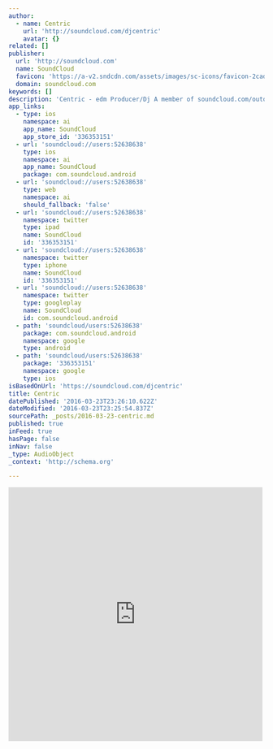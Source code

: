 ```yaml
---
author:
  - name: Centric
    url: 'http://soundcloud.com/djcentric'
    avatar: {}
related: []
publisher:
  url: 'http://soundcloud.com'
  name: SoundCloud
  favicon: 'https://a-v2.sndcdn.com/assets/images/sc-icons/favicon-2cadd14b.ico'
  domain: soundcloud.com
keywords: []
description: 'Centric - edm Producer/Dj A member of soundcloud.com/outofmanadjs *Supported By* - Tiesto - Bassjackers - Breathe Carolina - Machine Gun Kelly (MGK) - Gabriel Antonio - EV - SHARPS - Trap Sounds - The Trap Agency - SickTaste.com - EDM Platform - Oscar Olivo - MIMO - Tommie Cotton Contact/Bookings/Collaborations/Promos: Centric.Contact@gmail.com Marcus Contipelli, aka "Centric" is a 21 Year old Producer and DJ from Cleveland, Ohio.'
app_links:
  - type: ios
    namespace: ai
    app_name: SoundCloud
    app_store_id: '336353151'
  - url: 'soundcloud://users:52638638'
    type: ios
    namespace: ai
    app_name: SoundCloud
    package: com.soundcloud.android
  - url: 'soundcloud://users:52638638'
    type: web
    namespace: ai
    should_fallback: 'false'
  - url: 'soundcloud://users:52638638'
    namespace: twitter
    type: ipad
    name: SoundCloud
    id: '336353151'
  - url: 'soundcloud://users:52638638'
    namespace: twitter
    type: iphone
    name: SoundCloud
    id: '336353151'
  - url: 'soundcloud://users:52638638'
    namespace: twitter
    type: googleplay
    name: SoundCloud
    id: com.soundcloud.android
  - path: 'soundcloud/users:52638638'
    package: com.soundcloud.android
    namespace: google
    type: android
  - path: 'soundcloud/users:52638638'
    package: '336353151'
    namespace: google
    type: ios
isBasedOnUrl: 'https://soundcloud.com/djcentric'
title: Centric
datePublished: '2016-03-23T23:26:10.622Z'
dateModified: '2016-03-23T23:25:54.837Z'
sourcePath: _posts/2016-03-23-centric.md
published: true
inFeed: true
hasPage: false
inNav: false
_type: AudioObject
_context: 'http://schema.org'

---
```

<iframe src="https://cdn.embedly.com/widgets/media.html?src=https%3A%2F%2Fw.soundcloud.com%2Fplayer%2F%3Fvisual%3Dtrue%26url%3Dhttp%253A%252F%252Fapi.soundcloud.com%252Fusers%252F52638638%26show_artwork%3Dtrue&amp;url=https%3A%2F%2Fsoundcloud.com%2Fdjcentric&amp;image=http%3A%2F%2Fi1.sndcdn.com%2Favatars-000202506561-13wicv-t500x500.jpg&amp;key=b7d04c9b404c499eba89ee7072e1c4f7&amp;type=text%2Fhtml&amp;schema=soundcloud" width="500" height="500" scrolling="no" frameborder="0" allowfullscreen="allowfullscreen" style=""></iframe>
